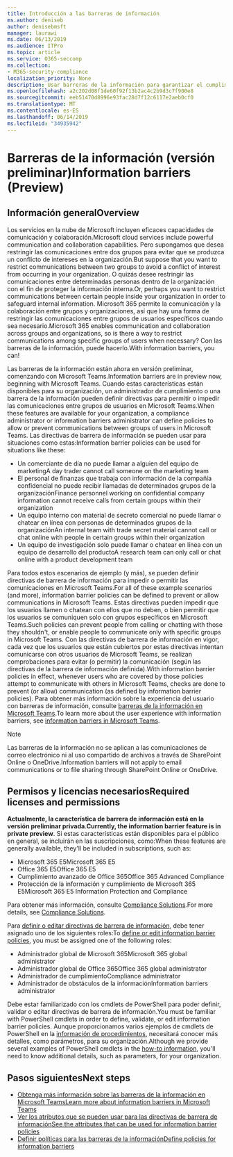```yaml
---
title: Introducción a las barreras de información
ms.author: deniseb
author: denisebmsft
manager: laurawi
ms.date: 06/13/2019
ms.audience: ITPro
ms.topic: article
ms.service: O365-seccomp
ms.collection:
- M365-security-compliance
localization_priority: None
description: Usar barreras de la información para garantizar el cumplimiento de la comunicación mediante Microsoft Teams en su organización.
ms.openlocfilehash: a2c202d08f1de60f92f13b2ac4c2b9d3c7f900e8
ms.sourcegitcommit: eeb51470d8996e93fac28d7f12c6117e2aeb0cf0
ms.translationtype: MT
ms.contentlocale: es-ES
ms.lasthandoff: 06/14/2019
ms.locfileid: "34935942"
---
```

# <a name="information-barriers-preview"></a><span data-ttu-id="22d51-103">Barreras de la información (versión preliminar)</span><span class="sxs-lookup"><span data-stu-id="22d51-103">Information barriers (Preview)</span></span>

## <a name="overview"></a><span data-ttu-id="22d51-104">Información general</span><span class="sxs-lookup"><span data-stu-id="22d51-104">Overview</span></span>

<span data-ttu-id="22d51-105">Los servicios en la nube de Microsoft incluyen eficaces capacidades de comunicación y colaboración.</span><span class="sxs-lookup"><span data-stu-id="22d51-105">Microsoft cloud services include powerful communication and collaboration capabilities.</span></span> <span data-ttu-id="22d51-106">Pero supongamos que desea restringir las comunicaciones entre dos grupos para evitar que se produzca un conflicto de intereses en la organización.</span><span class="sxs-lookup"><span data-stu-id="22d51-106">But suppose that you want to restrict communications between two groups to avoid a conflict of interest from occurring in your organization.</span></span> <span data-ttu-id="22d51-107">O quizás desee restringir las comunicaciones entre determinadas personas dentro de la organización con el fin de proteger la información interna.</span><span class="sxs-lookup"><span data-stu-id="22d51-107">Or, perhaps you want to restrict communications between certain people inside your organization in order to safeguard internal information.</span></span> <span data-ttu-id="22d51-108">Microsoft 365 permite la comunicación y la colaboración entre grupos y organizaciones, así que hay una forma de restringir las comunicaciones entre grupos de usuarios específicos cuando sea necesario.</span><span class="sxs-lookup"><span data-stu-id="22d51-108">Microsoft 365 enables communication and collaboration across groups and organizations, so is there a way to restrict communications among specific groups of users when necessary?</span></span> <span data-ttu-id="22d51-109">Con las barreras de la información, puede hacerlo.</span><span class="sxs-lookup"><span data-stu-id="22d51-109">With information barriers, you can!</span></span> 

<span data-ttu-id="22d51-110">Las barreras de la información están ahora en versión preliminar, comenzando con Microsoft Teams.</span><span class="sxs-lookup"><span data-stu-id="22d51-110">Information barriers are in preview now, beginning with Microsoft Teams.</span></span> <span data-ttu-id="22d51-111">Cuando estas características están disponibles para su organización, un administrador de cumplimiento o una barrera de la información pueden definir directivas para permitir o impedir las comunicaciones entre grupos de usuarios en Microsoft Teams.</span><span class="sxs-lookup"><span data-stu-id="22d51-111">When these features are available for your organization, a compliance administrator or information barriers administrator can define policies to allow or prevent communications between groups of users in Microsoft Teams.</span></span> <span data-ttu-id="22d51-112">Las directivas de barrera de información se pueden usar para situaciones como estas:</span><span class="sxs-lookup"><span data-stu-id="22d51-112">Information barrier policies can be used for situations like these:</span></span>

- <span data-ttu-id="22d51-113">Un comerciante de día no puede llamar a alguien del equipo de marketing</span><span class="sxs-lookup"><span data-stu-id="22d51-113">A day trader cannot call someone on the marketing team</span></span>
- <span data-ttu-id="22d51-114">El personal de finanzas que trabaja con información de la compañía confidencial no puede recibir llamadas de determinados grupos de la organización</span><span class="sxs-lookup"><span data-stu-id="22d51-114">Finance personnel working on confidential company information cannot receive calls from certain groups within their organization</span></span>
- <span data-ttu-id="22d51-115">Un equipo interno con material de secreto comercial no puede llamar o chatear en línea con personas de determinados grupos de la organización</span><span class="sxs-lookup"><span data-stu-id="22d51-115">An internal team with trade secret material cannot call or chat online with people in certain groups within their organization</span></span>
- <span data-ttu-id="22d51-116">Un equipo de investigación solo puede llamar o chatear en línea con un equipo de desarrollo del producto</span><span class="sxs-lookup"><span data-stu-id="22d51-116">A research team can only call or chat online with a product development team</span></span>

<span data-ttu-id="22d51-117">Para todos estos escenarios de ejemplo (y más), se pueden definir directivas de barrera de información para impedir o permitir las comunicaciones en Microsoft Teams.</span><span class="sxs-lookup"><span data-stu-id="22d51-117">For all of these example scenarios (and more), information barrier policies can be defined to prevent or allow communications in Microsoft Teams.</span></span> <span data-ttu-id="22d51-118">Estas directivas pueden impedir que los usuarios llamen o chatean con ellos que no deben, o bien permitir que los usuarios se comuniquen solo con grupos específicos en Microsoft Teams.</span><span class="sxs-lookup"><span data-stu-id="22d51-118">Such policies can prevent people from calling or chatting with those they shouldn't, or enable people to communicate only with specific groups in Microsoft Teams.</span></span> <span data-ttu-id="22d51-119">Con las directivas de barrera de información en vigor, cada vez que los usuarios que están cubiertos por estas directivas intentan comunicarse con otros usuarios de Microsoft Teams, se realizan comprobaciones para evitar (o permitir) la comunicación (según las directivas de la barrera de información definida).</span><span class="sxs-lookup"><span data-stu-id="22d51-119">With information barrier policies in effect, whenever users who are covered by those policies attempt to communicate with others in Microsoft Teams, checks are done to prevent (or allow) communication (as defined by information barrier policies).</span></span> <span data-ttu-id="22d51-120">Para obtener más información sobre la experiencia del usuario con barreras de información, consulte [barreras de la información en Microsoft Teams](https://docs.microsoft.com/MicrosoftTeams/information-barriers-in-teams).</span><span class="sxs-lookup"><span data-stu-id="22d51-120">To learn more about the user experience with information barriers, see [information barriers in Microsoft Teams](https://docs.microsoft.com/MicrosoftTeams/information-barriers-in-teams).</span></span>

> [!NOTE]
> <span data-ttu-id="22d51-121">Las barreras de la información no se aplican a las comunicaciones de correo electrónico ni al uso compartido de archivos a través de SharePoint Online o OneDrive.</span><span class="sxs-lookup"><span data-stu-id="22d51-121">Information barriers will not apply to email communications or to file sharing through SharePoint Online or OneDrive.</span></span>

## <a name="required-licenses-and-permissions"></a><span data-ttu-id="22d51-122">Permisos y licencias necesarios</span><span class="sxs-lookup"><span data-stu-id="22d51-122">Required licenses and permissions</span></span>

<span data-ttu-id="22d51-123">**Actualmente, la característica de barrera de información está en la versión preliminar privada**.</span><span class="sxs-lookup"><span data-stu-id="22d51-123">**Currently, the information barrier feature is in private preview**.</span></span> <span data-ttu-id="22d51-124">Si estas características están disponibles para el público en general, se incluirán en las suscripciones, como:</span><span class="sxs-lookup"><span data-stu-id="22d51-124">When these features are generally available, they'll be included in subscriptions, such as:</span></span>

- <span data-ttu-id="22d51-125">Microsoft 365 E5</span><span class="sxs-lookup"><span data-stu-id="22d51-125">Microsoft 365 E5</span></span>
- <span data-ttu-id="22d51-126">Office 365 E5</span><span class="sxs-lookup"><span data-stu-id="22d51-126">Office 365 E5</span></span>
- <span data-ttu-id="22d51-127">Cumplimiento avanzado de Office 365</span><span class="sxs-lookup"><span data-stu-id="22d51-127">Office 365 Advanced Compliance</span></span>
- <span data-ttu-id="22d51-128">Protección de la información y cumplimiento de Microsoft 365 E5</span><span class="sxs-lookup"><span data-stu-id="22d51-128">Microsoft 365 E5 Information Protection and Compliance</span></span>

<span data-ttu-id="22d51-129">Para obtener más información, consulte [Compliance Solutions](https://products.office.com/business/security-and-compliance/compliance-solutions).</span><span class="sxs-lookup"><span data-stu-id="22d51-129">For more details, see [Compliance Solutions](https://products.office.com/business/security-and-compliance/compliance-solutions).</span></span>

<span data-ttu-id="22d51-130">Para [definir o editar directivas de barrera de información](information-barriers-policies.md), debe tener asignado uno de los siguientes roles:</span><span class="sxs-lookup"><span data-stu-id="22d51-130">To [define or edit information barrier policies](information-barriers-policies.md), you must be assigned one of the following roles:</span></span>

- <span data-ttu-id="22d51-131">Administrador global de Microsoft 365</span><span class="sxs-lookup"><span data-stu-id="22d51-131">Microsoft 365 global administrator</span></span>
- <span data-ttu-id="22d51-132">Administrador global de Office 365</span><span class="sxs-lookup"><span data-stu-id="22d51-132">Office 365 global administrator</span></span>
- <span data-ttu-id="22d51-133">Administrador de cumplimiento</span><span class="sxs-lookup"><span data-stu-id="22d51-133">Compliance administrator</span></span>
- <span data-ttu-id="22d51-134">Administrador de obstáculos de la información</span><span class="sxs-lookup"><span data-stu-id="22d51-134">Information barriers administrator</span></span>

<span data-ttu-id="22d51-135">Debe estar familiarizado con los cmdlets de PowerShell para poder definir, validar o editar directivas de barrera de información.</span><span class="sxs-lookup"><span data-stu-id="22d51-135">You must be familiar with PowerShell cmdlets in order to define, validate, or edit information barrier policies.</span></span> <span data-ttu-id="22d51-136">Aunque proporcionamos varios ejemplos de cmdlets de PowerShell en la [información de procedimientos](information-barriers-policies.md), necesitará conocer más detalles, como parámetros, para su organización.</span><span class="sxs-lookup"><span data-stu-id="22d51-136">Although we provide several examples of PowerShell cmdlets in the [how-to information](information-barriers-policies.md), you'll need to know additional details, such as parameters, for your organization.</span></span>

## <a name="next-steps"></a><span data-ttu-id="22d51-137">Pasos siguientes</span><span class="sxs-lookup"><span data-stu-id="22d51-137">Next steps</span></span>

- [<span data-ttu-id="22d51-138">Obtenga más información sobre las barreras de la información en Microsoft Teams</span><span class="sxs-lookup"><span data-stu-id="22d51-138">Learn more about information barriers in Microsoft Teams</span></span>](https://docs.microsoft.com/MicrosoftTeams/information-barriers-in-teams)
- [<span data-ttu-id="22d51-139">Ver los atributos que se pueden usar para las directivas de barrera de información</span><span class="sxs-lookup"><span data-stu-id="22d51-139">See the attributes that can be used for information barrier policies</span></span>](information-barriers-attributes.md)
- [<span data-ttu-id="22d51-140">Definir políticas para las barreras de la información</span><span class="sxs-lookup"><span data-stu-id="22d51-140">Define policies for information barriers</span></span>](information-barriers-policies.md) 

